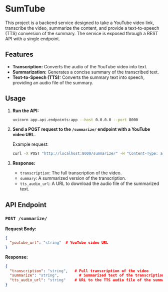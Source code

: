 
# SumTube

This project is a backend service designed to take a YouTube video link, transcribe the video, summarize the content, and provide a text-to-speech (TTS) conversion of the summary. The service is exposed through a REST API with a single endpoint.

## Features

- **Transcription:** Converts the audio of the YouTube video into text.
- **Summarization:** Generates a concise summary of the transcribed text.
- **Text-to-Speech (TTS):** Converts the summary text into speech, providing an audio file of the summary.

## Usage

1. **Run the API:**

   ```bash
   uvicorn app.api.endpoints:app --host 0.0.0.0 --port 8000
   ```

2. **Send a POST request to the `/summarize/` endpoint with a YouTube video URL.**

   Example request:

   ```bash
   curl -X POST "http://localhost:8000/summarize/" -H "Content-Type: application/json" -d '{"url": "https://www.youtube.com/watch?v=example"}'
   ```

3. **Response:**
   - `transcription`: The full transcription of the video.
   - `summary`: A summarized version of the transcription.
   - `tts_audio_url`: A URL to download the audio file of the summarized text.

## API Endpoint

### `POST /summarize/`

**Request Body:**

```json
{
  "youtube_url": "string"  # YouTube video URL
}
```

**Response:**

```json
{
  "transcription": "string",   # Full transcription of the video
  "summarize": "string",         # Summarized text of the transcription
  "tts_audio_url": "string"    # URL to the TTS audio file of the summary
}
```